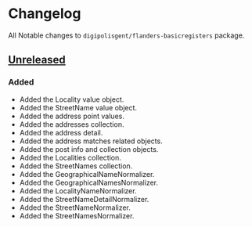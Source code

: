 # Changelog

All Notable changes to `digipolisgent/flanders-basicregisters` package.

## [Unreleased]

### Added

* Added the Locality value object.
* Added the StreetName value object.
* Added the address point values.
* Added the addresses collection.
* Added the address detail.
* Added the address matches related objects.
* Added the post info and collection objects.
* Added the Localities collection.
* Added the StreetNames collection.
* Added the GeographicalNameNormalizer.
* Added the GeographicalNamesNormalizer.
* Added the LocalityNameNormalizer.
* Added the StreetNameDetailNormalizer.
* Added the StreetNameNormalizer.
* Added the StreetNamesNormalizer.

[Unreleased]: https://github.com/digipolisgent/php_package_dg-flanders-basicregisters/compare/master...develop
